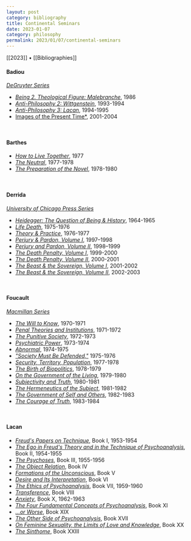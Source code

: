 ```yaml
---
layout: post
category: bibliography
title: Continental Seminars
date: 2023-01-07
category: philosophy
permalink: 2023/01/07/continental-seminars
---
```


[[2023]] • [[Bibliographies]]

#### Badiou

[*DeGruyter Series*](https://www.degruyter.com/serial/cupsab-b/html)

* [*Being 2. Theological Figure: Malebranche*](https://cup.columbia.edu/book/malebranche/9780231174787), 1986
* [*Anti-Philosophy 2: Wittgenstein*](https://www.versobooks.com/books/1181-wittgenstein-s-antiphilosophy), 1993-1994
* [*Anti-Philosophy 3: Lacan*](https://cup.columbia.edu/book/lacan/9780231171489), 1994-1995
* [Images of the Present Time*](https://www.degruyter.com/document/doi/10.7312/badi17606/html), 2001-2004

<br>


#### Barthes

* [*How to Live Together*](https://cup.columbia.edu/book/how-to-live-together/9780231136167), 1977
* [*The Neutral*](https://cup.columbia.edu/book/the-neutral/9780231134057), 1977-1978
* [*The Preparation of the Novel*](https://cup.columbia.edu/book/the-preparation-of-the-novel/9780231136150), 1978-1980

<br>


#### Derrida

[*University of Chicago Press Series*](https://press.uchicago.edu/ucp/books/series/SJD.html#none:author:list-display-grid)

* [*Heidegger: The Question of Being & History*](https://press.uchicago.edu/ucp/books/book/chicago/H/bo23044222.html), 1964-1965
* [*Life Death*](https://press.uchicago.edu/ucp/books/book/chicago/L/bo49911952.html), 1975-1976
* [*Theory & Practice*](https://press.uchicago.edu/ucp/books/book/chicago/T/bo28476045.html), 1976-1977
* [*Perjury & Pardon, Volume I*](https://press.uchicago.edu/ucp/books/book/chicago/P/bo145420476.html), 1997–1998
* [*Perjury and Pardon, Volume II*](https://press.uchicago.edu/ucp/books/book/chicago/P/bo193964720.html), 1998–1999
* [*The Death Penalty, Volume I*](https://press.uchicago.edu/ucp/books/book/chicago/D/bo5927738.html), 1999-2000
* [*The Death Penalty, Volume II*](https://press.uchicago.edu/ucp/books/book/chicago/D/bo25227358.html), 2000-2001
* [*The Beast & the Sovereign, Volume I*](https://press.uchicago.edu/ucp/books/book/chicago/B/bo5927732.html), 2001-2002
* [*The Beast & the Sovereign, Volume II*](https://press.uchicago.edu/ucp/books/book/chicago/B/bo5927735.html), 2002-2003

<br>


#### Foucault

[*Macmillan Series*](https://us.macmillan.com/series/michelfoucaultlecturesatthecollegedefrance)

* [*The Will to Know*](https://us.macmillan.com/books/9781250050106/lecturesonthewilltoknow), 1970-1971
* [*Penal Theories and Institutions*](https://us.macmillan.com/books/9781250195128/penaltheoriesandinstitutions), 1971-1972
* [*The Punitive Society*](https://us.macmillan.com/books/9781250183934/thepunitivesociety), 1972-1973
* [*Psychiatric Power*](https://us.macmillan.com/books/9780312203313/psychiatricpower), 1973-1974
* [*Abnormal*](https://us.macmillan.com/books/9780312424053/abnormal), 1974-1975
* [*"Society Must Be Defended,"*](https://us.macmillan.com/books/9780312422660/societymustbedefended) 1975-1976
* [*Security, Territory, Population*](https://us.macmillan.com/books/9780312203603/securityterritorypopulation), 1977-1978
* [*The Birth of Biopolitics*](https://us.macmillan.com/books/9780312203412/thebirthofbiopolitics), 1978-1979
* [*On the Government of the Living*](https://us.macmillan.com/books/9781250081612/onthegovernmentoftheliving), 1979-1980
* [*Subjectivity and Truth*](https://us.macmillan.com/books/9781250195081/subjectivityandtruth), 1980-1981
* [*The Hermeneutics of the Subject*](https://us.macmillan.com/books/9780312425708/thehermeneuticsofthesubject), 1981-1982
* [*The Government of Self and Others*](https://us.macmillan.com/books/9780312572921/thegovernmentofselfandothers), 1982-1983
* [*The Courage of Truth*](https://us.macmillan.com/books/9781250009104/thecourageoftruth), 1983-1984

<br>


#### Lacan

* [*Freud's Papers on Technique*](https://www.abebooks.com/servlet/BookDetailsPL?bi=31155269080), Book I, 1953-1954
* [*The Ego in Freud's Theory and in the Technique of Psychoanalysis*](https://www.abebooks.com/9780393307092/Ego-Freuds-Theory-Technique-Psychoanalysis-0393307093/plp), Book II, 1954-1955
* [*The Psychoses*](https://www.routledge.com/The-Psychoses-The-Seminar-of-Jacques-Lacan/Miller-Lacan/p/book/9780415101837), Book III, 1955-1956
* [*The Object Relation*](https://www.politybooks.com/bookdetail?book_slug=the-object-relation-the-seminar-of-jacques-lacan-book-iv--9780745660356), Book IV
* [*Formations of the Unconscious*](https://www.politybooks.com/bookdetail?book_slug=formations-of-the-unconscious-the-seminar-of-jacques-lacan-book-v--9780745660370), Book V
* [*Desire and Its Interpretation*](https://www.politybooks.com/bookdetail?book_slug=desire-and-its-interpretation-the-seminar-of-jacques-lacan-book-vi--9781509500277), Book VI
* [*The Ethics of Psychoanalysis*](https://www.routledge.com/The-Ethics-of-Psychoanalysis-1959-1960-The-Seminar-of-Jacques-Lacan/Miller-Lacan/p/book/9780415090544), Book VII, 1959-1960
* [*Transference*](https://www.politybooks.com/bookdetail?book_slug=transference-the-seminar-of-jacques-lacan-book-viii--9780745660394), Book VIII
* [*Anxiety*](https://www.politybooks.com/bookdetail?book_slug=anxiety-the-seminar-of-jacques-lacan-book-x--9780745660417), Book X, 1962-1963
* [*The Four Fundamental Concepts of Psychoanalysis*](https://wwnorton.com/books/9780393317756/), Book XI
* [*...or Worse*](https://www.politybooks.com/bookdetail?book_slug=---or-worse-the-seminar-of-jacques-lacan-book-xix--9780745682440), Book XIX
* [*The Other Side of Psychoanalysis*](https://wwnorton.com/books/9780393330403), Book XVII
* [*On Feminine Sexuality, the Limits of Love and Knowledge*](https://wwnorton.com/books/9780393319163), Book XX
* [*The Sinthome*](https://www.politybooks.com/bookdetail?book_slug=the-sinthome-the-seminar-of-jacques-lacan-book-xxiii--9781509510009), Book XXIII

<br>
